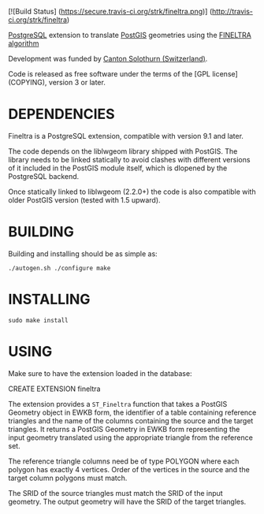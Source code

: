 [![Build Status]
(https://secure.travis-ci.org/strk/fineltra.png)]
(http://travis-ci.org/strk/fineltra)


[PostgreSQL](http://postgresql.org/) extension to translate
[PostGIS](http://www.postgis.net) geometries using the [FINELTRA algorithm](
http://www.swisstopo.admin.ch/internet/swisstopo/en/home/topics/survey/lv95/lv03-lv95/chenyx06.html
)

Development was funded by [Canton Solothurn (Switzerland)](
http://www.so.ch/verwaltung/bau-und-justizdepartement/amt-fuer-geoinformation/geoportal/
).

Code is released as free software under the terms of the [GPL license]
(COPYING), version 3 or later.


DEPENDENCIES
============

Fineltra is a PostgreSQL extension, compatible with version 9.1
and later.

The code depends on the liblwgeom library shipped with PostGIS.
The library needs to be linked statically to avoid clashes with
different versions of it included in the PostGIS module itself,
which is dlopened by the PostgreSQL backend.

Once statically linked to liblwgeom (2.2.0+) the code is also
compatible with older PostGIS version (tested with 1.5 upward).

BUILDING
========

Building and installing should be as simple as:

``
  ./autogen.sh
  ./configure
  make
``

INSTALLING
==========

``
  sudo make install
``

USING
=====

Make sure to have the extension loaded in the database:

  CREATE EXTENSION fineltra

The extension provides a ``ST_Fineltra`` function that takes
a PostGIS Geometry object in EWKB form, the identifier of a table
containing reference triangles and the name of the columns containing
the source and the target triangles. It returns a PostGIS Geometry in
EWKB form representing the input geometry translated using the
appropriate triangle from the reference set.

The reference triangle columns need be of type POLYGON where each
polygon has exactly 4 vertices. Order of the vertices in the source
and the target column polygons must match.

The SRID of the source triangles must match the SRID of the input
geometry. The output geometry will have the SRID of the target
triangles.
